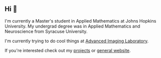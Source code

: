 ## Hi 👋

I'm currently a Master's student in Applied Mathematics at Johns Hopkins University. My undergrad degree was in Applied Mathematics and Neuroscience from Syracuse University.

I'm currently trying to do cool things at [Advanced Imaging Laboratory](HTTPS://advancedimage.net).

If you're interested check out my [projects](HTTPS://jost.zip) or [general website](HTTP://hereismyweb.site).

<!-- **jacksonjost/jacksonjost** is a ✨ _special_ ✨ repository because its `README.md` (this file) appears on your GitHub profile. -->
